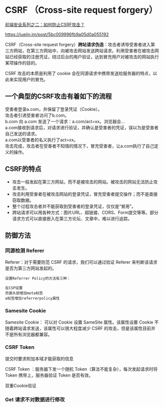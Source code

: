 # CSRF （Cross-site request forgery）

[前端安全系列之二：如何防止CSRF攻击？](https://juejin.cn/post/6844903689702866952#heading-14)

<https://juejin.im/post/5bc009996fb9a05d0a055192>

CSRF（Cross-site request forgery）**跨站请求伪造**：攻击者诱导受害者进入第三方网站，在第三方网站中，向被攻击网站发送跨站请求。利用受害者在被攻击网站已经获取的注册凭证，绕过后台的用户验证，达到冒充用户对被攻击的网站执行某项操作的目的。

CSRF 攻击的本质是利用了 cookie 会在同源请求中携带发送给服务器的特点，以此来实现用户的冒充。

## 一个典型的CSRF攻击有着如下的流程

受害者登录a.com，并保留了登录凭证（Cookie）。  
攻击者引诱受害者访问了b.com。  
b.com 向 a.com 发送了一个请求：a.com/act=xx。浏览器会…  
a.com接收到请求后，对请求进行验证，并确认是受害者的凭证，误以为是受害者自己发送的请求。  
a.com以受害者的名义执行了act=xx。  
攻击完成，攻击者在受害者不知情的情况下，冒充受害者，让a.com执行了自己定义的操作。  

## CSRF的特点

- 攻击一般发起在第三方网站，而不是被攻击的网站。被攻击的网站无法防止攻击发生。  
- 攻击利用受害者在被攻击网站的登录凭证，冒充受害者提交操作；而不是直接窃取数据。  
- 整个过程攻击者并不能获取到受害者的登录凭证，仅仅是“冒用”。  
- 跨站请求可以用各种方式：图片URL、超链接、CORS、Form提交等等。部分请求方式可以直接嵌入在第三方论坛、文章中，难以进行追踪。

## 防御方法

### 同源检测 Referer

Referer：对于需要防范 CSRF 的请求，我们可以通过验证 Referer 来判断该请求是否为第三方网站发起的。

```
设置Referrer Policy的方法有三种：

在CSP设置
页面头部增加meta标签
a标签增加referrerpolicy属性
```

### Samesite Cookie

Samesite Cookie： 可以对 Cookie 设置 SameSite 属性。该属性设置 Cookie 不随着跨站请求发送，该属性可以很大程度减少 CSRF 的攻击，但是该属性目前并不是所有浏览器都兼容。

### CSRF Token

提交时要求附加本域才能获取的信息

CSRF Token ：服务器下发一个随机 Token（算法不能复杂），每次发起请求时将 Token 携带上，服务器验证 Token 是否有效。

双重Cookie验证

### Get 请求不对数据进行修改
